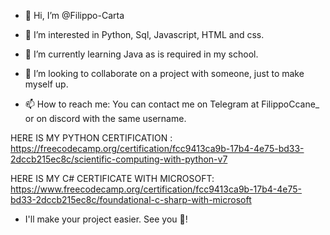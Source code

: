 - 👋 Hi, I’m @Filippo-Carta
  
- 👀 I’m interested in Python, Sql, Javascript, HTML and css.
- 🌱 I’m currently learning Java as is required in my school.
  
- 💞️ I’m looking to collaborate on a project with someone, just to make myself up.
- 📫 How to reach me: You can contact me on Telegram at FilippoCcane_ or on discord with the same username.

HERE IS MY PYTHON CERTIFICATION : https://freecodecamp.org/certification/fcc9413ca9b-17b4-4e75-bd33-2dccb215ec8c/scientific-computing-with-python-v7

HERE IS MY C# CERTIFICATE WITH MICROSOFT: https://www.freecodecamp.org/certification/fcc9413ca9b-17b4-4e75-bd33-2dccb215ec8c/foundational-c-sharp-with-microsoft

- I'll make your project easier. See you 👋!
<!---
Filippo-Carta/Filippo-Carta is a ✨ special ✨ repository because its `README.md` (this file) appears on your GitHub profile.
You can click the Preview link to take a look at your changes.
--->


